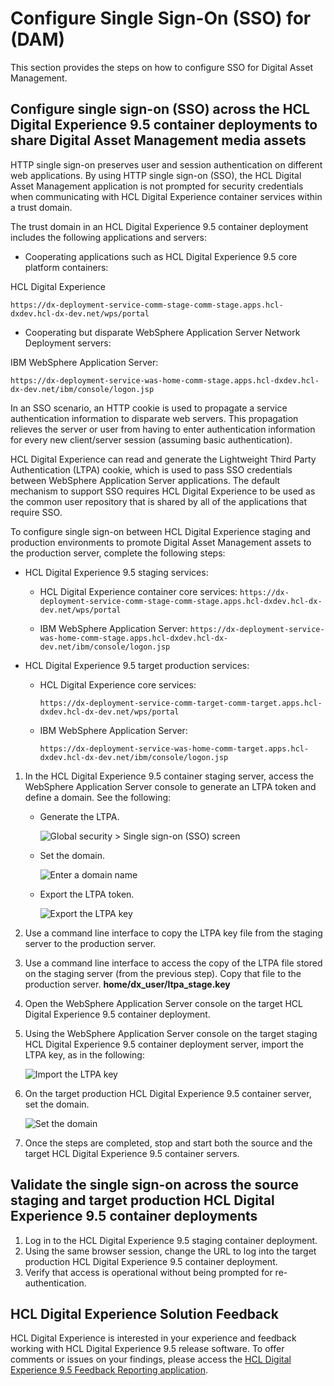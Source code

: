 # Configure Single Sign-On \(SSO\) for \(DAM\)

This section provides the steps on how to configure SSO for Digital Asset Management.

## Configure single sign-on \(SSO\) across the HCL Digital Experience 9.5 container deployments to share Digital Asset Management media assets

HTTP single sign-on preserves user and session authentication on different web applications. By using HTTP single sign-on \(SSO\), the HCL Digital Asset Management application is not prompted for security credentials when communicating with HCL Digital Experience container services within a trust domain.

The trust domain in an HCL Digital Experience 9.5 container deployment includes the following applications and servers:

-   Cooperating applications such as HCL Digital Experience 9.5 core platform containers:

HCL Digital Experience

```
https://dx-deployment-service-comm-stage-comm-stage.apps.hcl-dxdev.hcl-dx-dev.net/wps/portal
```

-   Cooperating but disparate WebSphere Application Server Network Deployment servers:

IBM WebSphere Application Server:

```
https://dx-deployment-service-was-home-comm-stage.apps.hcl-dxdev.hcl-dx-dev.net/ibm/console/logon.jsp
```

In an SSO scenario, an HTTP cookie is used to propagate a service authentication information to disparate web servers. This propagation relieves the server or user from having to enter authentication information for every new client/server session \(assuming basic authentication\).

HCL Digital Experience can read and generate the Lightweight Third Party Authentication \(LTPA\) cookie, which is used to pass SSO credentials between WebSphere Application Server applications. The default mechanism to support SSO requires HCL Digital Experience to be used as the common user repository that is shared by all of the applications that require SSO.

To configure single sign-on between HCL Digital Experience staging and production environments to promote Digital Asset Management assets to the production server, complete the following steps:

-   HCL Digital Experience 9.5 staging services:

    -   HCL Digital Experience container core services:
            ```
            https://dx-deployment-service-comm-stage-comm-stage.apps.hcl-dxdev.hcl-dx-dev.net/wps/portal
            ```

    -   IBM WebSphere Application Server:
            ```
            https://dx-deployment-service-was-home-comm-stage.apps.hcl-dxdev.hcl-dx-dev.net/ibm/console/logon.jsp
            ```


-   HCL Digital Experience 9.5 target production services:

    -   HCL Digital Experience core services:

        ```
        https://dx-deployment-service-comm-target-comm-target.apps.hcl-dxdev.hcl-dx-dev.net/wps/portal
        ```

    -   IBM WebSphere Application Server:

        ```
        https://dx-deployment-service-was-home-comm-target.apps.hcl-dxdev.hcl-dx-dev.net/ibm/console/logon.jsp
        ```


1.  In the HCL Digital Experience 9.5 container staging server, access the WebSphere Application Server console to generate an LTPA token and define a domain. See the following:
    -   Generate the LTPA.

        ![Global security > Single sign-on (SSO) screen](../../images/dam_sso_01.png)

    -   Set the domain.

        ![Enter a domain name](../../images/dam_sso_02.png)

    -   Export the LTPA token.

        ![Export the LTPA key](../../images/dam_sso_03.png)

2.  Use a command line interface to copy the LTPA key file from the staging server to the production server.
3.  Use a command line interface to access the copy of the LTPA file stored on the staging server \(from the previous step\). Copy that file to the production server. **home/dx\_user/ltpa\_stage.key**
4.  Open the WebSphere Application Server console on the target HCL Digital Experience 9.5 container deployment.
5.  Using the WebSphere Application Server console on the target staging HCL Digital Experience 9.5 container deployment server, import the LTPA key, as in the following:

    ![Import the LTPA key](../../images/dam_sso_04.png)

6.  On the target production HCL Digital Experience 9.5 container server, set the domain.

    ![Set the domain](../../images/dam_sso_05.png)

7.  Once the steps are completed, stop and start both the source and the target HCL Digital Experience 9.5 container servers.

## Validate the single sign-on across the source staging and target production HCL Digital Experience 9.5 container deployments

1.  Log in to the HCL Digital Experience 9.5 staging container deployment.
2.  Using the same browser session, change the URL to log into the target production HCL Digital Experience 9.5 container deployment.
3.  Verify that access is operational without being prompted for re-authentication.

## HCL Digital Experience Solution Feedback

HCL Digital Experience is interested in your experience and feedback working with HCL Digital Experience 9.5 release software. To offer comments or issues on your findings, please access the [HCL Digital Experience 9.5 Feedback Reporting application](https://www.hclleap.com/apps/secure/org/app/158bbc7c-f357-4ef0-8023-654dd90780d4/launch/index.html?form=F_Form1).

<!-- ???Info Related Information
   - [Digital Experience on containerized platforms](containerization/deployment.md) -->